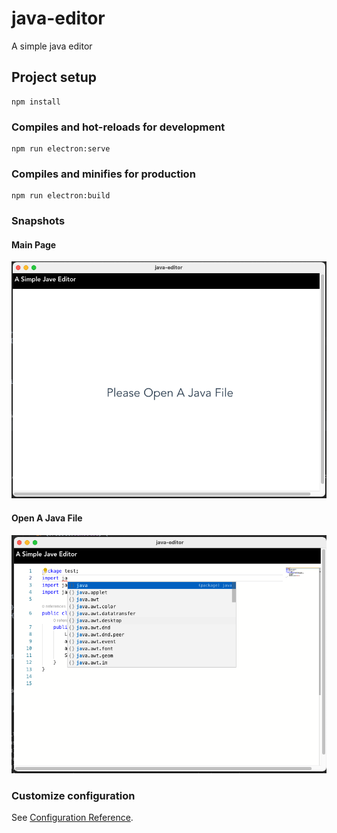 # java-editor
A simple java editor

## Project setup
```
npm install
```

### Compiles and hot-reloads for development
```
npm run electron:serve
```

### Compiles and minifies for production
```
npm run electron:build
```

### Snapshots
#### Main Page
![image](https://github.com/gaograce/java-editor/raw/master/src/assets/main.png)
#### Open A Java File
![image](https://github.com/gaograce/java-editor/raw/master/src/assets/editor.png)

### Customize configuration
See [Configuration Reference](https://cli.vuejs.org/config/).
